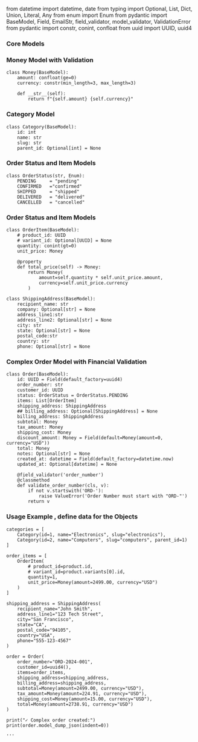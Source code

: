 
from datetime import datetime, date
from typing import Optional, List, Dict, Union, Literal, Any
from enum import Enum
from pydantic import BaseModel, Field, EmailStr, field_validator, model_validator, ValidationError
from pydantic import constr, conint, confloat
from uuid import UUID, uuid4

### Core Models

### Money Model with Validation ###
```
class Money(BaseModel):
    amount: confloat(ge=0)
    currency: constr(min_length=3, max_length=3)

    def __str__(self):
        return f"{self.amount} {self.currency}"
```
### Category Model ###
```
class Category(BaseModel):
    id: int
    name: str
    slug: str
    parent_id: Optional[int] = None
```
    
### Order Status and Item Models
```
class OrderStatus(str, Enum):
    PENDING     = "pending"
    CONFIRMED   ="confirmed"
    SHIPPED     = "shipped"
    DELIVERED   = "delivered"
    CANCELLED   = "cancelled"
```
### Order Status and Item Models ###
```
class OrderItem(BaseModel):
    # product_id: UUID
    # variant_id: Optional[UUID] = None
    quantity: conint(gt=0)
    unit_price: Money

    @property
    def total_price(self) -> Money:
        return Money(
            amount=self.quantity * self.unit_price.amount,
            currency=self.unit_price.currency
        )

class ShippingAddress(BaseModel):
    recipient_name: str
    company: Optional[str] = None
    address_line1:str
    address_line2: Optional[str] = None
    city: str
    state: Optional[str] = None
    postal_code:str
    country: str
    phone: Optional[str] = None
```
### Complex Order Model with Financial Validation ###
```
class Order(BaseModel):
    id: UUID = Field(default_factory=uuid4)
    order_number: str
    customer_id: UUID
    status: OrderStatus = OrderStatus.PENDING
    items: List[OrderItem]
    shipping_address: ShippingAddress
    ## billing_address: Optional[ShippingAddress] = None
    billing_address: ShippingAddress
    subtotal: Money
    tax_amount: Money
    shipping_cost: Money
    discount_amount: Money = Field(default=Money(amount=0, currency="USD"))
    total: Money
    notes: Optional[str] = None
    created_at: datetime = Field(default_factory=datetime.now)
    updated_at: Optional[datetime] = None

    @field_validator('order_number')
    @classmethod
    def validate_order_number(cls, v):
        if not v.startswith('ORD-'):
            raise ValueError('Order Number must start with "ORD-"')
        return v
```
### Usage Example , define data for the Objects
```
categories = [
    Category(id=1, name="Electronics", slug="electronics"),
    Category(id=2, name="Computers", slug="computers", parent_id=1)
]

order_items = [
    OrderItem(
        # product_id=product.id,
        # variant_id=product.variants[0].id,
        quantity=1,
        unit_price=Money(amount=2499.00, currency="USD")
    )
]

shipping_address = ShippingAddress(
    recipient_name="John Smith",
    address_line1="123 Tech Street",
    city="San Francisco",
    state="CA",
    postal_code="94105",
    country="USA",
    phone="555-123-4567"
)

order = Order(
    order_number="ORD-2024-001",
    customer_id=uuid4(),
    items=order_items,
    shipping_address=shipping_address,
    billing_address=shipping_address,
    subtotal=Money(amount=2499.00, currency="USD"),
    tax_amount=Money(amount=224.91, currency="USD"),
    shipping_cost=Money(amount=15.00, currency="USD"),
    total=Money(amount=2738.91, currency="USD")
)

print("✓ Complex order created:")
print(order.model_dump_json(indent=0))

'''
